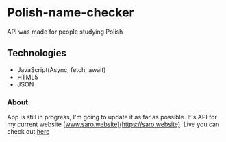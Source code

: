 # Polish-name-checker

API was made for people studying Polish

## Technologies

- JavaScript(Async, fetch, await)
- HTML5
- JSON

### About

App is still in progress, I'm going to update it as far as possible. It's API for my current website [www.saro.website](https://saro.website). Live you can check out [here](https://michalskirobert.github.io/portfolio/api/02/index.html)

